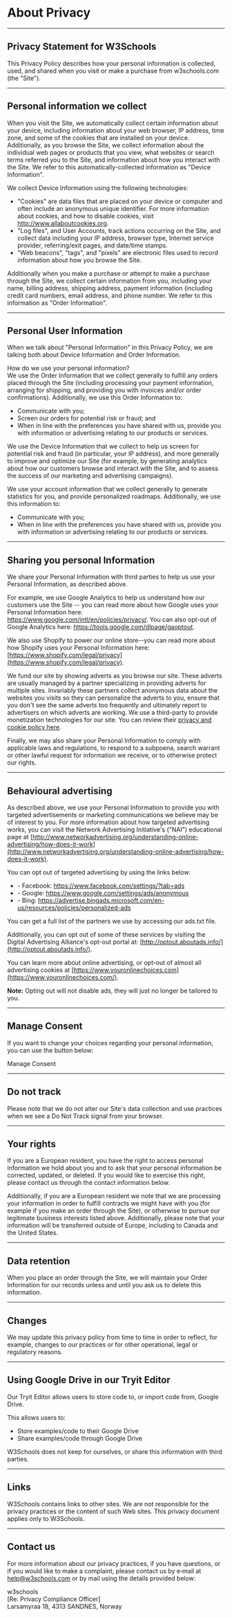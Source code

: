 About Privacy
=============

* * *

Privacy Statement for W3Schools
-------------------------------

This Privacy Policy describes how your personal information is collected, used, and shared when you visit or make a purchase from w3schools.com (the "Site").

* * *

Personal information we collect
-------------------------------

When you visit the Site, we automatically collect certain information about your device, including information about your web browser, IP address, time zone, and some of the cookies that are installed on your device. Additionally, as you browse the Site, we collect information about the individual web pages or products that you view, what websites or search terms referred you to the Site, and information about how you interact with the Site. We refer to this automatically-collected information as "Device Information".

We collect Device Information using the following technologies:

*   "Cookies" are data files that are placed on your device or computer and often include an anonymous unique identifier. For more information about cookies, and how to disable cookies, visit http://www.allaboutcookies.org.
*   "Log files", and User Accounts, track actions occurring on the Site, and collect data including your IP address, browser type, Internet service provider, referring/exit pages, and date/time stamps.
*   "Web beacons", "tags", and "pixels" are electronic files used to record information about how you browse the Site.

Additionally when you make a purchase or attempt to make a purchase through the Site, we collect certain information from you, including your name, billing address, shipping address, payment information (including credit card numbers, email address, and phone number. We refer to this information as "Order Information".

* * *

Personal User Information
-------------------------

When we talk about "Personal Information" in this Privacy Policy, we are talking both about Device Information and Order Information.

How do we use your personal information?  
We use the Order Information that we collect generally to fulfill any orders placed through the Site (including processing your payment information, arranging for shipping, and providing you with invoices and/or order confirmations). Additionally, we use this Order Information to:

*   Communicate with you;
*   Screen our orders for potential risk or fraud; and
*   When in line with the preferences you have shared with us, provide you with information or advertising relating to our products or services.

We use the Device Information that we collect to help us screen for potential risk and fraud (in particular, your IP address), and more generally to improve and optimize our Site (for example, by generating analytics about how our customers browse and interact with the Site, and to assess the success of our marketing and advertising campaigns).

We use your account information that we collect generally to generate statistics for you, and provide personalized roadmaps. Additionally, we use this information to:

*   Communicate with you;
*   When in line with the preferences you have shared with us, provide you with information or advertising relating to our products or services.

* * *

Sharing you personal Information
--------------------------------

We share your Personal Information with third parties to help us use your Personal Information, as described above.

For example, we use Google Analytics to help us understand how our customers use the Site -- you can read more about how Google uses your Personal Information here: https://www.google.com/intl/en/policies/privacy/. You can also opt-out of Google Analytics here: https://tools.google.com/dlpage/gaoptout.

We also use Shopify to power our online store--you can read more about how Shopify uses your Personal Information here: [https://www.shopify.com/legal/privacy](https://www.shopify.com/legal/privacy).

We fund our site by showing adverts as you browse our site. These adverts are usually managed by a partner specializing in providing adverts for multiple sites. Invariably these partners collect anonymous data about the websites you visits so they can personalize the adverts to you, ensure that you don't see the same adverts too frequently and ultimately report to advertisers on which adverts are working. We use a third-party to provide monetization technologies for our site. You can review their [privacy and cookie policy here](https://www.snigel.com/privacy-policy/).

Finally, we may also share your Personal Information to comply with applicable laws and regulations, to respond to a subpoena, search warrant or other lawful request for information we receive, or to otherwise protect our rights.

* * *

Behavioural advertising
-----------------------

As described above, we use your Personal Information to provide you with targeted advertisements or marketing communications we believe may be of interest to you. For more information about how targeted advertising works, you can visit the Network Advertising Initiative's ("NAI") educational page at [http://www.networkadvertising.org/understanding-online-advertising/how-does-it-work](http://www.networkadvertising.org/understanding-online-advertising/how-does-it-work).

You can opt out of targeted advertising by using the links below:

*   \- Facebook: https://www.facebook.com/settings/?tab=ads
*   \- Google: https://www.google.com/settings/ads/anonymous
*   \- Bing: https://advertise.bingads.microsoft.com/en-us/resources/policies/personalized-ads

You can get a full list of the partners we use by accessing our ads.txt file.

Additionally, you can opt out of some of these services by visiting the Digital Advertising Alliance's opt-out portal at: [http://optout.aboutads.info/](http://optout.aboutads.info/).

You can learn more about online advertising, or opt-out of almost all advertising cookies at [https://www.youronlinechoices.com](https://www.youronlinechoices.com/).

**Note:** Opting out will not disable ads, they will just no longer be tailored to you.

* * *

Manage Consent
--------------

If you want to change your choices regarding your personal information, you can use the button below:

Manage Consent

* * *

Do not track
------------

Please note that we do not alter our Site's data collection and use practices when we see a Do Not Track signal from your browser.

* * *

Your rights
-----------

If you are a European resident, you have the right to access personal information we hold about you and to ask that your personal information be corrected, updated, or deleted. If you would like to exercise this right, please contact us through the contact information below.

Additionally, if you are a European resident we note that we are processing your information in order to fulfill contracts we might have with you (for example if you make an order through the Site), or otherwise to pursue our legitimate business interests listed above. Additionally, please note that your information will be transferred outside of Europe, including to Canada and the United States.

* * *

Data retention
--------------

When you place an order through the Site, we will maintain your Order Information for our records unless and until you ask us to delete this information.

* * *

Changes
-------

We may update this privacy policy from time to time in order to reflect, for example, changes to our practices or for other operational, legal or regulatory reasons.

* * *

Using Google Drive in our Tryit Editor
--------------------------------------

Our Tryit Editor allows users to store code to, or import code from, Google Drive.

This allows users to:

*   Store examples/code to their Google Drive
*   Share examples/code through Google Drive

W3Schools does not keep for ourselves, or share this information with third parties.

* * *

Links
-----

W3Schools contains links to other sites. We are not responsible for the privacy practices or the content of such Web sites. This privacy document applies only to W3Schools.

* * *

Contact us
----------

For more information about our privacy practices, if you have questions, or if you would like to make a complaint, please contact us by e‑mail at help@w3schools.com or by mail using the details provided below:

w3schools  
\[Re: Privacy Compliance Officer\]  
Larsamyraa 18, 4313 SANDNES, Norway